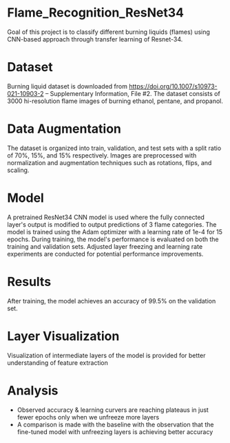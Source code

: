 # Flame_Recognition_ResNet34
Goal of this project is to classify different burning liquids (flames) using CNN-based approach through transfer learning of Resnet-34. 

# Dataset
Burning liquid dataset is downloaded from https://doi.org/10.1007/s10973-021-10903-2 – Supplementary Information, File #2. The dataset consists of 3000 hi-resolution flame images of burning ethanol, pentane, and propanol.

# Data Augmentation
The dataset is organized into train, validation, and test sets with a split ratio of 70%, 15%, and 15% respectively. Images are preprocessed with normalization and augmentation techniques such as rotations, flips, and scaling.

# Model
A pretrained ResNet34 CNN model is used where the fully connected layer's output is modified to output predictions of 3 flame categories.
The model is trained using the Adam optimizer with a learning rate of 1e-4 for 15 epochs. During training, the model's performance is evaluated on both the training and validation sets. Adjusted layer freezing and learning rate experiments are conducted for potential performance improvements.

# Results
After training, the model achieves an accuracy of 99.5% on the validation set.

# Layer Visualization
Visualization of intermediate layers of the model is provided for better understanding of feature extraction

# Analysis
- Observed accuracy & learning curvers are reaching plateaus in just fewer epochs only when we unfreeze more layers
- A comparison is made with the baseline with the observation that the fine-tuned model with unfreezing layers is achieving better accuracy
